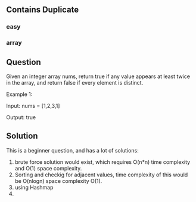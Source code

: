 ## Contains Duplicate
### easy
### array 
## Question

Given an integer array nums, return true if any value appears at least twice in the array, and return false if every element is distinct.

Example 1:

Input: nums = [1,2,3,1]

Output: true

## Solution
This is a beginner question, and has a lot of solutions:

1) brute force solution would exist, which requires O(n*n) time complexity and O(1) space complexity.
2) Sorting and checkig for adjacent values, time complexity of this would be O(nlogn) space complexity O(1). 
3) using Hashmap 
4) 

